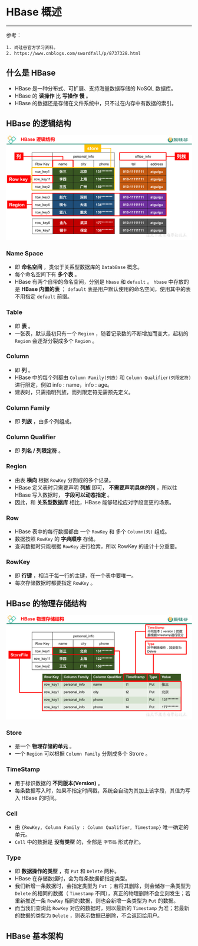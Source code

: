 # HBase 概述

---

参考：

```wiki
1. 尚硅谷官方学习资料。
2. https://www.cnblogs.com/swordfall/p/8737328.html
```

## 什么是 HBase

- HBase 是一种分布式、可扩展、支持海量数据存储的 NoSQL 数据库。
- HBase 的 **读操作** 比 **写操作** **慢** 。
- HBase 的数据还是存储在文件系统中，只不过在内存中有数据的索引。



## HBase 的逻辑结构

![image-20220319214239302](HBase概述/image-20220319214239302.png)



### Name Space

- 即 **命名空间** ，类似于关系型数据库的 `DatabBase` 概念。
- 每个命名空间下有 **多个表** 。
- HBase 有两个自带的命名空间，分别是 `hbase` 和 `default` 。 `hbase` 中存放的是 **HBase 内置的表** ； `default` 表是用户默认使用的命名空间，使用其中的表不用指定 `default` 前缀。

### Table

- 即 **表** 。
- 一张表，默认最初只有一个 `Region` ，随着记录数的不断增加而变大，起初的 `Region` 会逐渐分裂成多个 `Region` 。

### Column

- 即 **列** 。
- HBase 中的每个列都由 `Column Family(列族)` 和 `Column Qualifier(列限定符)` 进行限定，例如 info : name，info : age。
- 建表时，只需指明列族，而列限定符无需预先定义。

### Column Family

- 即 **列族** ，由多个列组成。

### Column Qualifier

- 即 **列名 / 列限定符** 。

### Region

- 由表 **横向** 根据 `RowKey` 分割成的多个记录。
- HBase 定义表时只需要声明 **列族** 即可， **不需要声明具体的列** ，所以往 HBase 写入数据时， **字段可以动态指定** 。
- 因此，和 **关系型数据库** 相比，HBase 能够轻松应对字段变更的场景。

### Row

- HBase 表中的每行数据都由 一个 `RowKey` 和 多个 `Column(列)` 组成。
- 数据按照 `RowKey` 的 **字典顺序** 存储。
- 查询数据时只能根据 `RowKey` 进行检索，所以 RowKey 的设计十分重要。

### RowKey

- 即 **行键** ，相当于每一行的主键，在一个表中要唯一。
- 每次存储数据时都要指定 `RowKey` 。

## HBase 的物理存储结构

![image-20220319214348310](HBase概述/image-20220319214348310.png)

### Store

- 是一个 **物理存储的单元** 。
- 一个 `Region` 可以根据 `Column Family` 分割成多个 Strore 。

### TimeStamp

- 用于标识数据的 **不同版本(Version)** 。
- 每条数据写入时，如果不指定时间戳，系统会自动为其加上该字段，其值为写入 HBase 的时间。

### Cell

- 由 `{RowKey, Column Family : Column Qualifier, Timestamp}` 唯一确定的单元。
- `Cell` 中的数据是 **没有类型** 的，全部是 `字节码` 形式存贮。

### Type

- 即 **数据操作的类型** ，有 `Put` 和 `Delete` 两种。
- HBase 在存储数据时，会为每条数据都指定类型。
- 我们新增一条数据时，会指定类型为 `Put` ；若将其删除，则会储存一条类型为 `Delete` 的相同的数据（ `Timestamp` 不同），真正的物理删除不会立刻发生；若重新推送一条 `RowKey` 相同的数据，则也会新增一条类型为 `Put` 的数据。
- 而当我们查询此  `RowKey` 对应的数据时，则以最新的 `Timestamp` 为准；若最新的数据的类型为 `Delete` ，则表示数据已删除，不会返回给用户。

## HBase 基本架构